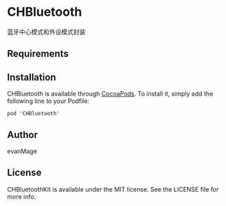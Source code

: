 
# CHBluetooth

蓝牙中心模式和外设模式封装

## Requirements

## Installation

CHBluetooth is available through [CocoaPods](https://cocoapods.org). To install
it, simply add the following line to your Podfile:

```
pod 'CHBluetooth'
```

## Author

evanMage

## License

CHBluetoothKit is available under the MIT license. See the LICENSE file for more info.
